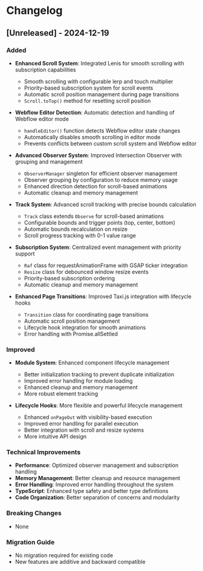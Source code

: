 # Changelog

## [Unreleased] - 2024-12-19

### Added

- **Enhanced Scroll System**: Integrated Lenis for smooth scrolling with subscription capabilities

  - Smooth scrolling with configurable lerp and touch multiplier
  - Priority-based subscription system for scroll events
  - Automatic scroll position management during page transitions
  - `Scroll.toTop()` method for resetting scroll position

- **Webflow Editor Detection**: Automatic detection and handling of Webflow editor mode

  - `handleEditor()` function detects Webflow editor state changes
  - Automatically disables smooth scrolling in editor mode
  - Prevents conflicts between custom scroll system and Webflow editor

- **Advanced Observer System**: Improved Intersection Observer with grouping and management

  - `ObserverManager` singleton for efficient observer management
  - Observer grouping by configuration to reduce memory usage
  - Enhanced direction detection for scroll-based animations
  - Automatic cleanup and memory management

- **Track System**: Advanced scroll tracking with precise bounds calculation

  - `Track` class extends `Observe` for scroll-based animations
  - Configurable bounds and trigger points (top, center, bottom)
  - Automatic bounds recalculation on resize
  - Scroll progress tracking with 0-1 value range

- **Subscription System**: Centralized event management with priority support

  - `Raf` class for requestAnimationFrame with GSAP ticker integration
  - `Resize` class for debounced window resize events
  - Priority-based subscription ordering
  - Automatic cleanup and memory management

- **Enhanced Page Transitions**: Improved Taxi.js integration with lifecycle hooks
  - `Transition` class for coordinating page transitions
  - Automatic scroll position management
  - Lifecycle hook integration for smooth animations
  - Error handling with Promise.allSettled

### Improved

- **Module System**: Enhanced component lifecycle management

  - Better initialization tracking to prevent duplicate initialization
  - Improved error handling for module loading
  - Enhanced cleanup and memory management
  - More robust element tracking

- **Lifecycle Hooks**: More flexible and powerful lifecycle management
  - Enhanced `onPageOut` with visibility-based execution
  - Improved error handling for parallel execution
  - Better integration with scroll and resize systems
  - More intuitive API design

### Technical Improvements

- **Performance**: Optimized observer management and subscription handling
- **Memory Management**: Better cleanup and resource management
- **Error Handling**: Improved error handling throughout the system
- **TypeScript**: Enhanced type safety and better type definitions
- **Code Organization**: Better separation of concerns and modularity

### Breaking Changes

- None

### Migration Guide

- No migration required for existing code
- New features are additive and backward compatible
